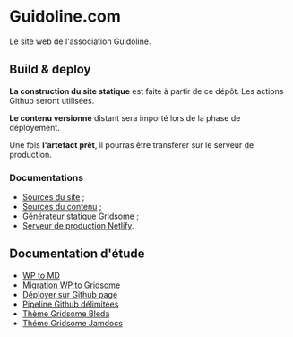 # Guidoline.com
Le site web de l'association Guidoline.

## Build & deploy

**La construction du site statique** est faite à partir de ce dépôt. Les actions Github seront utilisées.

**Le contenu versionné** distant sera importé lors de la phase de déployement.

Une fois **l'artefact prêt**, il pourras être transférer sur le serveur de production.

### Documentations

 - [Sources du site](https://github.com/guidoline/guidoline.com) ;
 - [Sources du contenu](https://github.com/guidoline/guidoline.com-content) ;
 - [Générateur statique Gridsome](https://gridsome.org/) ;
 - [Serveur de production Netlify](https://www.netlify.com/).


## Documentation d'étude

 - [WP to MD](https://github.com/lonekorean/wordpress-export-to-markdown)
 - [Migration WP to Gridsome](https://devkimchi.com/2020/01/03/migrating-wordpress-to-gridsome-on-netlify-through-github-actions/)
 - [Déployer sur Github page](https://dev.to/peaceiris/deploy-to-github-pages-with-github-actions-for-static-site-generator-1mo6)
 - [Pipeline Github délimitées](https://devkimchi.com/2019/12/18/building-ci-cd-pipelines-with-github-actions/)
 - [Thème Gridsome Bleda](https://github.com/hellocosmin/gridsome-starter-bleda)
 - [Théme Gridsome Jamdocs](https://gridsome.org/starters/jamdocs/)